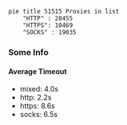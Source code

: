 
```mermaid
pie title 51515 Proxies in list
    "HTTP" : 28455
    "HTTPS": 10469
    "SOCKS" : 19035
```

### Some Info
#### Average Timeout

- mixed: 4.0s
- http: 2.2s
- https: 8.6s
- socks: 6.5s